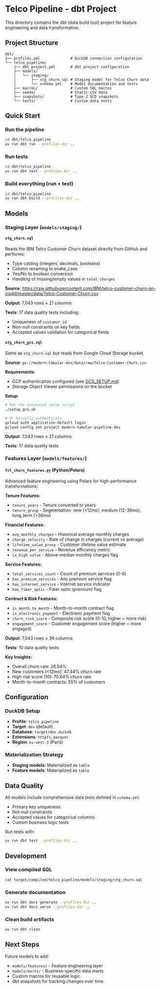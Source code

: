 # Telco Pipeline - dbt Project

This directory contains the dbt (data build tool) project for feature engineering and data transformation.

## Project Structure

```
dbt/
├── profiles.yml              # DuckDB connection configuration
└── telco_pipeline/
    ├── dbt_project.yml       # dbt project configuration
    ├── models/
    │   └── staging/
    │       ├── stg_churn.sql # Staging model for Telco Churn data
    │       └── schema.yml    # Model documentation and tests
    ├── macros/               # Custom SQL macros
    ├── seeds/                # Static CSV data
    ├── snapshots/            # Type-2 SCD snapshots
    └── tests/                # Custom data tests
```

## Quick Start

### Run the pipeline

```bash
cd dbt/telco_pipeline
uv run dbt run --profiles-dir ..
```

### Run tests

```bash
cd dbt/telco_pipeline
uv run dbt test --profiles-dir ..
```

### Build everything (run + test)

```bash
cd dbt/telco_pipeline
uv run dbt build --profiles-dir ..
```

## Models

### Staging Layer (`models/staging/`)

#### `stg_churn.sql`
Reads the IBM Telco Customer Churn dataset directly from GitHub and performs:
- Type casting (integers, decimals, booleans)
- Column renaming to snake_case
- Yes/No to boolean conversion
- Handling of missing/empty values in `total_charges`

**Source**: https://raw.githubusercontent.com/IBM/telco-customer-churn-on-icp4d/master/data/Telco-Customer-Churn.csv

**Output**: 7,043 rows × 21 columns

**Tests**: 17 data quality tests including:
- Uniqueness of `customer_id`
- Non-null constraints on key fields
- Accepted values validation for categorical fields

#### `stg_churn_gcs.sql`
Same as `stg_churn.sql` but reads from Google Cloud Storage bucket.

**Source**: `gs://modern-tabular-dev/data/raw/Telco-Customer-Churn.csv`

**Requirements**:
- GCP authentication configured (see [GCS_SETUP.md](GCS_SETUP.md))
- Storage Object Viewer permissions on the bucket

**Setup**:
```bash
# Run the automated setup script
./setup_gcs.sh

# Or manually authenticate
gcloud auth application-default login
gcloud config set project modern-tabular-pipeline-dev
```

**Output**: 7,043 rows × 21 columns

**Tests**: 17 data quality tests

### Features Layer (`models/features/`)

#### `fct_churn_features.py` (Python/Polars)
Advanced feature engineering using Polars for high-performance transformations:

**Tenure Features:**
- `tenure_years` - Tenure converted to years
- `tenure_group` - Segmentation: new (<12mo), medium (12-36mo), long_term (>36mo)

**Financial Features:**
- `avg_monthly_charges` - Historical average monthly charges
- `charge_velocity` - Rate of change in charges (current vs average)
- `lifetime_value_proxy` - Customer lifetime value estimate
- `revenue_per_service` - Revenue efficiency metric
- `is_high_value` - Above-median monthly charges flag

**Service Features:**
- `total_services_count` - Count of premium services (0-6)
- `has_premium_services` - Any premium service flag
- `has_internet_service` - Internet service indicator
- `has_fiber_optic` - Fiber optic (premium) flag

**Contract & Risk Features:**
- `is_month_to_month` - Month-to-month contract flag
- `is_electronic_payment` - Electronic payment flag
- `churn_risk_score` - Composite risk score (0-10, higher = more risk)
- `engagement_score` - Customer engagement score (higher = more engaged)

**Output**: 7,043 rows × 36 columns

**Tests**: 10 data quality tests

**Key Insights:**
- Overall churn rate: 26.54%
- New customers (<12mo): 47.44% churn rate
- High risk score (10): 70.64% churn rate
- Month-to-month contracts: 55% of customers

## Configuration

### DuckDB Setup
- **Profile**: `telco_pipeline`
- **Target**: `dev` (default)
- **Database**: `target/dev.duckdb`
- **Extensions**: `httpfs`, `parquet`
- **Region**: `eu-west-3` (Paris)

### Materialization Strategy
- **Staging models**: Materialized as `table`
- **Feature models**: Materialized as `table`

## Data Quality

All models include comprehensive data tests defined in `schema.yml`:
- Primary key uniqueness
- Not-null constraints
- Accepted values for categorical columns
- Custom business logic tests

Run tests with:
```bash
uv run dbt test --profiles-dir ..
```

## Development

### View compiled SQL
```bash
cat target/compiled/telco_pipeline/models/staging/stg_churn.sql
```

### Generate documentation
```bash
uv run dbt docs generate --profiles-dir ..
uv run dbt docs serve --profiles-dir ..
```

### Clean build artifacts
```bash
uv run dbt clean
```

## Next Steps

Future models to add:
- `models/features/` - Feature engineering layer
- `models/marts/` - Business-specific data marts
- Custom macros for reusable logic
- dbt snapshots for tracking changes over time
